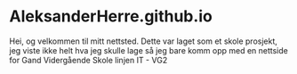 # AleksanderHerre.github.io
Hei, og velkommen til mitt nettsted. Dette var laget som et skole prosjekt, jeg viste ikke helt hva jeg skulle lage så jeg bare komm opp med en nettside for Gand Vidergående Skole linjen IT - VG2
